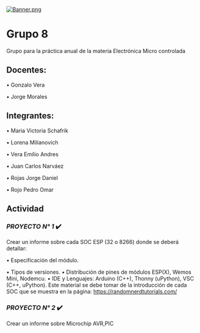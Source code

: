 [![Banner.png](https://i.postimg.cc/8PkmkXkx/Banner.png)](https://postimg.cc/K4VMJNM5)
# Grupo 8

Grupo para la práctica anual de la materia Electrónica Micro controlada
## Docentes:

•	Gonzalo Vera

•	Jorge Morales

## Integrantes:

•	Maria Victoria Schafrik

•	Lorena Milianovich

•	Vera Emilio Andres

•	Juan Carlos Narváez 

•	Rojas Jorge Daniel

•	Rojo Pedro Omar

## Actividad

### _PROYECTO N° 1_ :heavy_check_mark:

Crear un informe sobre cada SOC ESP (32 o 8266) donde se deberá detallar:

•	Especificación del módulo.

•	Tipos de versiones.
•	Distribución de pines de módulos ESP(X), Wemos Mini, Nodemcu.
•	IDE y Lenguajes: Arduino (C++), Thonny (uPython), VSC (C++, uPython).
Este material se debe tomar de la introducción de cada SOC que se muestra en la página:
https://randomnerdtutorials.com/

### _PROYECTO N° 2_ :heavy_check_mark:

Crear un informe sobre Microchip AVR,PIC


